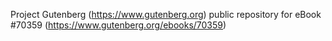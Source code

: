 Project Gutenberg (https://www.gutenberg.org) public repository for
eBook #70359 (https://www.gutenberg.org/ebooks/70359)

